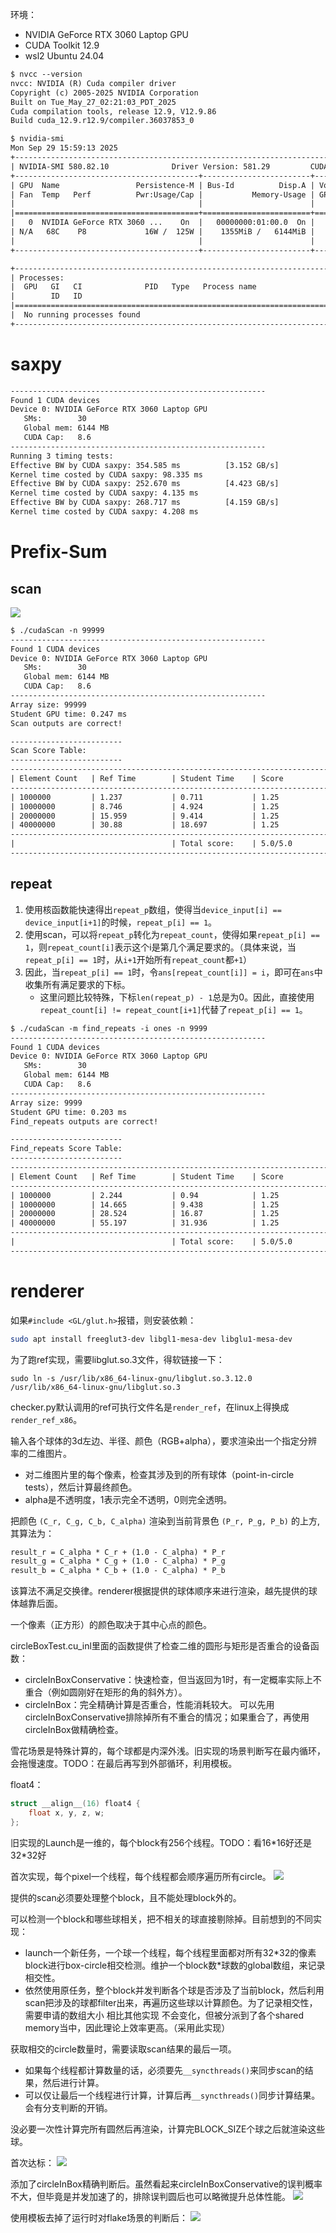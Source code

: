 
环境：
- NVIDIA GeForce RTX 3060 Laptop GPU
- CUDA Toolkit 12.9
- wsl2 Ubuntu 24.04

```txt
$ nvcc --version
nvcc: NVIDIA (R) Cuda compiler driver
Copyright (c) 2005-2025 NVIDIA Corporation
Built on Tue_May_27_02:21:03_PDT_2025
Cuda compilation tools, release 12.9, V12.9.86
Build cuda_12.9.r12.9/compiler.36037853_0
```

```txt
$ nvidia-smi
Mon Sep 29 15:59:13 2025
+-----------------------------------------------------------------------------------------+
| NVIDIA-SMI 580.82.10              Driver Version: 581.29         CUDA Version: 13.0     |
+-----------------------------------------+------------------------+----------------------+
| GPU  Name                 Persistence-M | Bus-Id          Disp.A | Volatile Uncorr. ECC |
| Fan  Temp   Perf          Pwr:Usage/Cap |           Memory-Usage | GPU-Util  Compute M. |
|                                         |                        |               MIG M. |
|=========================================+========================+======================|
|   0  NVIDIA GeForce RTX 3060 ...    On  |   00000000:01:00.0  On |                  N/A |
| N/A   68C    P8             16W /  125W |    1355MiB /   6144MiB |     17%      Default |
|                                         |                        |                  N/A |
+-----------------------------------------+------------------------+----------------------+

+-----------------------------------------------------------------------------------------+
| Processes:                                                                              |
|  GPU   GI   CI              PID   Type   Process name                        GPU Memory |
|        ID   ID                                                               Usage      |
|=========================================================================================|
|  No running processes found                                                             |
+-----------------------------------------------------------------------------------------+
```
# saxpy

```txt
---------------------------------------------------------
Found 1 CUDA devices
Device 0: NVIDIA GeForce RTX 3060 Laptop GPU
   SMs:        30
   Global mem: 6144 MB
   CUDA Cap:   8.6
---------------------------------------------------------
Running 3 timing tests:
Effective BW by CUDA saxpy: 354.585 ms          [3.152 GB/s]
Kernel time costed by CUDA saxpy: 98.335 ms
Effective BW by CUDA saxpy: 252.670 ms          [4.423 GB/s]
Kernel time costed by CUDA saxpy: 4.135 ms
Effective BW by CUDA saxpy: 268.717 ms          [4.159 GB/s]
Kernel time costed by CUDA saxpy: 4.208 ms
```

# Prefix-Sum

## scan

![](assets/Pasted%20image%2020250928193545.png)

```txt
$ ./cudaScan -n 99999
---------------------------------------------------------
Found 1 CUDA devices
Device 0: NVIDIA GeForce RTX 3060 Laptop GPU
   SMs:        30
   Global mem: 6144 MB
   CUDA Cap:   8.6
---------------------------------------------------------
Array size: 99999
Student GPU time: 0.247 ms
Scan outputs are correct!
```

```txt
-------------------------
Scan Score Table:
-------------------------
-------------------------------------------------------------------------
| Element Count   | Ref Time        | Student Time    | Score           |
-------------------------------------------------------------------------
| 1000000         | 1.237           | 0.711           | 1.25            |
| 10000000        | 8.746           | 4.924           | 1.25            |
| 20000000        | 15.959          | 9.414           | 1.25            |
| 40000000        | 30.88           | 18.697          | 1.25            |
-------------------------------------------------------------------------
|                                   | Total score:    | 5.0/5.0         |
-------------------------------------------------------------------------
```

## repeat

1. 使用核函数能快速得出`repeat_p`数组，使得当`device_input[i] == device_input[i+1]`的时候，`repeat_p[i] == 1`。
2. 使用scan，可以将`repeat_p`转化为`repeat_count`，使得如果`repeat_p[i] == 1`，则`repeat_count[i]`表示这个i是第几个满足要求的。（具体来说，当`repeat_p[i] == 1`时，从`i+1`开始所有`repeat_count`都`+1`）
3. 因此，当`repeat_p[i] == 1`时，令`ans[repeat_count[i]] = i`，即可在`ans`中收集所有满足要求的下标。
	- 这里问题比较特殊，下标`len(repeat_p) - 1`总是为0。因此，直接使用`repeat_count[i] != repeat_count[i+1]`代替了`repeat_p[i] == 1`。

```txt
$ ./cudaScan -m find_repeats -i ones -n 9999
---------------------------------------------------------
Found 1 CUDA devices
Device 0: NVIDIA GeForce RTX 3060 Laptop GPU
   SMs:        30
   Global mem: 6144 MB
   CUDA Cap:   8.6
---------------------------------------------------------
Array size: 9999
Student GPU time: 0.203 ms
Find_repeats outputs are correct!
```

```txt
-------------------------
Find_repeats Score Table:
-------------------------
-------------------------------------------------------------------------
| Element Count   | Ref Time        | Student Time    | Score           |
-------------------------------------------------------------------------
| 1000000         | 2.244           | 0.94            | 1.25            |
| 10000000        | 14.665          | 9.438           | 1.25            |
| 20000000        | 28.524          | 16.87           | 1.25            |
| 40000000        | 55.197          | 31.936          | 1.25            |
-------------------------------------------------------------------------
|                                   | Total score:    | 5.0/5.0         |
-------------------------------------------------------------------------
```

# renderer

如果`#include <GL/glut.h>`报错，则安装依赖：
```bash
sudo apt install freeglut3-dev libgl1-mesa-dev libglu1-mesa-dev
```

为了跑ref实现，需要libglut.so.3文件，得软链接一下：
```shell
sudo ln -s /usr/lib/x86_64-linux-gnu/libglut.so.3.12.0 /usr/lib/x86_64-linux-gnu/libglut.so.3
```

checker.py默认调用的ref可执行文件名是`render_ref`，在linux上得换成`render_ref_x86`。

输入各个球体的3d左边、半径、颜色（RGB+alpha），要求渲染出一个指定分辨率的二维图片。
- 对二维图片里的每个像素，检查其涉及到的所有球体（point-in-circle tests），然后计算最终颜色。
- alpha是不透明度，1表示完全不透明，0则完全透明。

把颜色 `(C_r, C_g, C_b, C_alpha)` 渲染到当前背景色 `(P_r, P_g, P_b)` 的上方, 其算法为：
```txt
result_r = C_alpha * C_r + (1.0 - C_alpha) * P_r
result_g = C_alpha * C_g + (1.0 - C_alpha) * P_g
result_b = C_alpha * C_b + (1.0 - C_alpha) * P_b
```
该算法不满足交换律。renderer根据提供的球体顺序来进行渲染，越先提供的球体越靠后面。

一个像素（正方形）的颜色取决于其中心点的颜色。

circleBoxTest.cu_inl里面的函数提供了检查二维的圆形与矩形是否重合的设备函数：
- circleInBoxConservative：快速检查，但当返回为1时，有一定概率实际上不重合（例如圆刚好在矩形的角的斜外方）。
- circleInBox：完全精确计算是否重合，性能消耗较大。
可以先用circleInBoxConservative排除掉所有不重合的情况；如果重合了，再使用circleInBox做精确检查。

雪花场景是特殊计算的，每个球都是内深外浅。旧实现的场景判断写在最内循环，会拖慢速度。TODO：在最后再写到外部循环，利用模板。

float4：
```cpp
struct __align__(16) float4 {
    float x, y, z, w;
};
```

旧实现的Launch是一维的，每个block有256个线程。TODO：看16\*16好还是32\*32好

首次实现，每个pixel一个线程，每个线程都会顺序遍历所有circle。
![](assets/Pasted%20image%2020251015193736.png)

提供的scan必须要处理整个block，且不能处理block外的。

可以检测一个block和哪些球相关，把不相关的球直接剔除掉。目前想到的不同实现：
- launch一个新任务，一个球一个线程，每个线程里面都对所有32\*32的像素block进行box-circle相交检测。维护一个block数\*球数的global数组，来记录相交性。
- 依然使用原任务，整个block并发判断各个球是否涉及了当前block，然后利用scan把涉及的球都filter出来，再遍历这些球以计算颜色。为了记录相交性，需要申请的数组大小 相比其他实现 不会变化，但被分派到了各个shared memory当中，因此理论上效率更高。（采用此实现）

获取相交的circle数量时，需要读取scan结果的最后一项。
- 如果每个线程都计算数量的话，必须要先`__syncthreads()`来同步scan的结果，然后进行计算。
- 可以仅让最后一个线程进行计算，计算后再`__syncthreads()`同步计算结果。会有分支判断的开销。

没必要一次性计算完所有圆然后再渲染，计算完BLOCK_SIZE个球之后就渲染这些球。

首次达标：
![](assets/Pasted%20image%2020251015192658.png)

添加了circleInBox精确判断后。虽然看起来circleInBoxConservative的误判概率不大，但毕竟是并发加速了的，排除误判圆后也可以略微提升总体性能。
![](assets/Pasted%20image%2020251015192937.png)

使用模板去掉了运行时对flake场景的判断后：
![](assets/Pasted%20image%2020251015194851.png)



